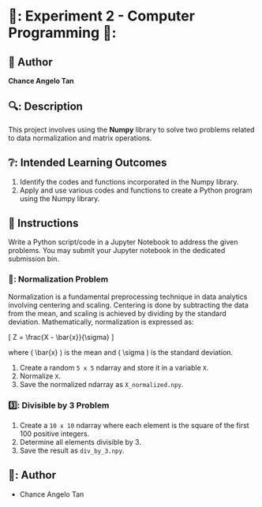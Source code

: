 # 🌠: Experiment 2 - Computer Programming 🌠:

## :bust_in_silhouette: Author
**Chance Angelo Tan**

## 🔍: Description
This project involves using the **Numpy** library to solve two problems related to data normalization and matrix operations.

## ❔: Intended Learning Outcomes
1. Identify the codes and functions incorporated in the Numpy library.
2. Apply and use various codes and functions to create a Python program using the Numpy library.

## :memo: Instructions
Write a Python script/code in a Jupyter Notebook to address the given problems. You may submit your Jupyter notebook in the dedicated submission bin.

### 🧙: Normalization Problem
Normalization is a fundamental preprocessing technique in data analytics involving centering and scaling. Centering is done by subtracting the data from the mean, and scaling is achieved by dividing by the standard deviation. Mathematically, normalization is expressed as:

\[ Z = \frac{X - \bar{x}}{\sigma} \]

where \( \bar{x} \) is the mean and \( \sigma \) is the standard deviation.

1. Create a random `5 x 5` ndarray and store it in a variable `X`.
2. Normalize `X`.
3. Save the normalized ndarray as `X_normalized.npy`.

### 3️⃣: Divisible by 3 Problem
1. Create a `10 x 10` ndarray where each element is the square of the first 100 positive integers.
2. Determine all elements divisible by 3.
3. Save the result as `div_by_3.npy`.

## 📖: Author
-  Chance Angelo Tan

